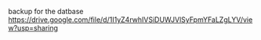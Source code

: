 backup for the datbase 
https://drive.google.com/file/d/1I1yZ4rwhIVSiDUWJVlSyFpmYFaLZgLYV/view?usp=sharing
